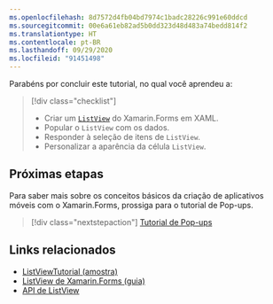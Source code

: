 ```yaml
---
ms.openlocfilehash: 8d7572d4fb04bd7974c1badc28226c991e60ddcd
ms.sourcegitcommit: 00e6a61eb82ad5b0dd323d48d483a74bedd814f2
ms.translationtype: HT
ms.contentlocale: pt-BR
ms.lasthandoff: 09/29/2020
ms.locfileid: "91451498"
---
```

Parabéns por concluir este tutorial, no qual você aprendeu a:

> [!div class="checklist"]
>
> - Criar um [`ListView`](xref:Xamarin.Forms.ListView) do Xamarin.Forms em XAML.
> - Popular o `ListView` com os dados.
> - Responder à seleção de itens de `ListView`.
> - Personalizar a aparência da célula `ListView`.

## <a name="next-steps"></a>Próximas etapas

Para saber mais sobre os conceitos básicos da criação de aplicativos móveis com o Xamarin.Forms, prossiga para o tutorial de Pop-ups.

> [!div class="nextstepaction"]
> [Tutorial de Pop-ups](~/get-started/tutorials/pop-ups/index.yml)

## <a name="related-links"></a>Links relacionados

- [ListViewTutorial (amostra)](/samples/xamarin/xamarin-forms-samples/getstarted-tutorials-listviewtutorial/)
- [ListView de Xamarin.Forms (guia)](~/xamarin-forms/user-interface/listview/index.md)
- [API de ListView](xref:Xamarin.Forms.ListView)